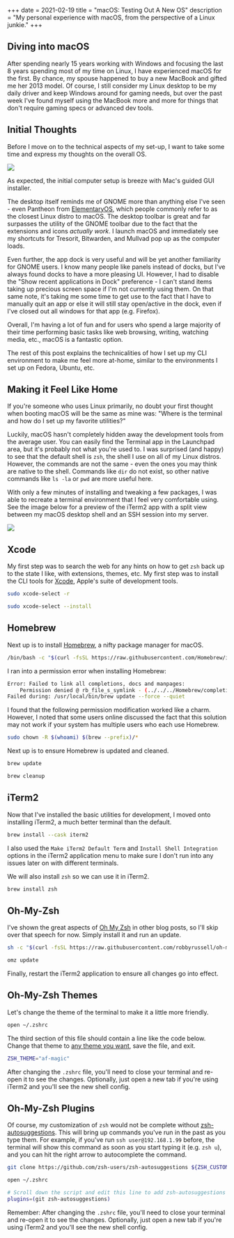 +++
date = 2021-02-19
title = "macOS: Testing Out A New OS"
description = "My personal experience with macOS, from the perspective of a Linux junkie."
+++

## Diving into macOS

After spending nearly 15 years working with Windows and focusing the last 8 years spending most of my time on Linux, I
have experienced macOS for the first. By chance, my spouse happened to buy a new MacBook and gifted me her 2013 model.
Of course, I still consider my Linux desktop to be my daily driver and keep Windows around for gaming needs, but over
the past week I've found myself using the MacBook more and more for things that don't require gaming specs or advanced
dev tools.

## Initial Thoughts

Before I move on to the technical aspects of my set-up, I want to take some time and express my thoughts on the overall
OS.

![](https://img.cleberg.io/blog/20210219-macos-testing-out-a-new-os/macos-desktop.png)

As expected, the initial computer setup is breeze with Mac's guided GUI installer.

The desktop itself reminds me of GNOME more than anything else I've seen - even Pantheon
from [ElementaryOS](https://elementary.io/), which people commonly refer to as the closest Linux distro to macOS. The
desktop toolbar is great and far surpasses the utility of the GNOME toolbar due to the fact that the extensions and
icons *actually work*. I launch macOS and immediately see my shortcuts for Tresorit, Bitwarden, and Mullvad pop up as
the computer loads.

Even further, the app dock is very useful and will be yet another familiarity for GNOME users. I know many people like
panels instead of docks, but I've always found docks to have a more pleasing UI. However, I had to disable the "Show
recent applications in Dock" preference - I can't stand items taking up precious screen space if I'm not currently using
them. On that same note, it's taking me some time to get use to the fact that I have to manually quit an app or else it
will still stay open/active in the dock, even if I've closed out all windows for that app (e.g. Firefox).

Overall, I'm having a lot of fun and for users who spend a large majority of their time performing basic tasks like web
browsing, writing, watching media, etc., macOS is a fantastic option.

The rest of this post explains the technicalities of how I set up my CLI environment to make me feel more at-home,
similar to the environments I set up on Fedora, Ubuntu, etc.

## Making it Feel Like Home

If you're someone who uses Linux primarily, no doubt your first thought when booting macOS will be the same as mine
was: "Where is the terminal and how do I set up my favorite utilities?"

Luckily, macOS hasn't completely hidden away the development tools from the average user. You can easily find the
Terminal app in the Launchpad area, but it's probably not what you're used to. I was surprised (and happy) to see that
the default shell is `zsh`, the shell I use on all of my Linux distros. However, the commands are not the same - even
the ones you may think are native to the shell. Commands like `dir` do not exist, so other native commands like `ls -la`
or `pwd` are more useful here.

With only a few minutes of installing and tweaking a few packages, I was able to recreate a terminal environment that I
feel very comfortable using. See the image below for a preview of the iTerm2 app with a split view between my macOS
desktop shell and an SSH session into my server.

![](https://img.cleberg.io/blog/20210219-macos-testing-out-a-new-os/iterm2.png)

## Xcode

My first step was to search the web for any hints on how to get `zsh` back up to the state I like, with extensions,
themes, etc. My first step was to install the CLI tools for [Xcode](https://developer.apple.com/xcode/), Apple's suite
of development tools.

```bash
sudo xcode-select -r
```

```bash
sudo xcode-select --install
```

## Homebrew

Next up is to install [Homebrew](https://brew.sh), a nifty package manager for macOS.

```bash
/bin/bash -c "$(curl -fsSL https://raw.githubusercontent.com/Homebrew/install/HEAD/install.sh)"
```

I ran into a permission error when installing Homebrew:

```bash
Error: Failed to link all completions, docs and manpages:
    Permission denied @ rb_file_s_symlink - (../../../Homebrew/completions/zsh/_brew, /usr/local/share/zsh/site-functions/_brew)
Failed during: /usr/local/bin/brew update --force --quiet
```

I found that the following permission modification worked like a charm. However, I noted that some users online
discussed the fact that this solution may not work if your system has multiple users who each use Homebrew.

```bash
sudo chown -R $(whoami) $(brew --prefix)/*
```

Next up is to ensure Homebrew is updated and cleaned.

```bash
brew update
```

```bash
brew cleanup
```

## iTerm2

Now that I've installed the basic utilities for development, I moved onto installing iTerm2, a much better terminal than
the default.

```bash
brew install --cask iterm2
```

I also used the `Make iTerm2 Default Term` and `Install Shell Integration` options in the iTerm2 application menu to
make sure I don't run into any issues later on with different terminals.

We will also install `zsh` so we can use it in iTerm2.

```bash
brew install zsh
```

## Oh-My-Zsh

I've shown the great aspects of [Oh My Zsh](https://ohmyz.sh) in other blog posts, so I'll skip over that speech for
now. Simply install it and run an update.

```bash
sh -c "$(curl -fsSL https://raw.githubusercontent.com/robbyrussell/oh-my-zsh/master/tools/install.sh)"
```

```bash
omz update
```

Finally, restart the iTerm2 application to ensure all changes go into effect.

## Oh-My-Zsh Themes

Let's change the theme of the terminal to make it a little more friendly.

```bash
open ~/.zshrc
```

The third section of this file should contain a line like the code below. Change that theme
to [any theme you want](https://github.com/ohmyzsh/ohmyzsh/wiki/Themes), save the file, and exit.

```bash
ZSH_THEME="af-magic"
```

After changing the `.zshrc` file, you'll need to close your terminal and re-open it to see the changes. Optionally, just
open a new tab if you're using iTerm2 and you'll see the new shell config.

## Oh-My-Zsh Plugins

Of course, my customization of `zsh` would not be complete
without [zsh-autosuggestions](https://github.com/zsh-users/zsh-autosuggestions). This will bring up commands you've run
in the past as you type them. For example, if you've run `ssh user@192.168.1.99` before, the terminal will show this
command as soon as you start typing it (e.g. `zsh u`), and you can hit the right arrow to autocomplete the command.

```bash
git clone https://github.com/zsh-users/zsh-autosuggestions ${ZSH_CUSTOM:-~/.oh-my-zsh/custom}/plugins/zsh-autosuggestions
```

```bash
open ~/.zshrc
```

```bash
# Scroll down the script and edit this line to add zsh-autosuggestions
plugins=(git zsh-autosuggestions)
```

Remember: After changing the `.zshrc` file, you'll need to close your terminal and re-open it to see the changes.
Optionally, just open a new tab if you're using iTerm2 and you'll see the new shell config.
